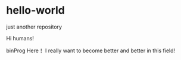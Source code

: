 # hello-world
just another repository

Hi humans!

binProg Here！
I really want to become better and better in this field!
